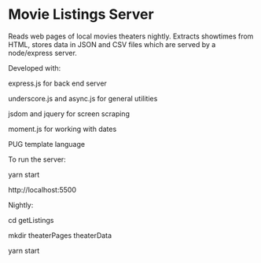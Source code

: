 # Movie Listings Server

Reads web pages of local movies theaters nightly. Extracts showtimes from HTML, stores data in JSON and CSV files which are served by a node/express server.

Developed with:

express.js for back end server

underscore.js and async.js for general utilities

jsdom and jquery for screen scraping

moment.js for working with dates

PUG template language
 
To run the server:

yarn start

http://localhost:5500

Nightly:

cd getListings

mkdir theaterPages theaterData

yarn start



